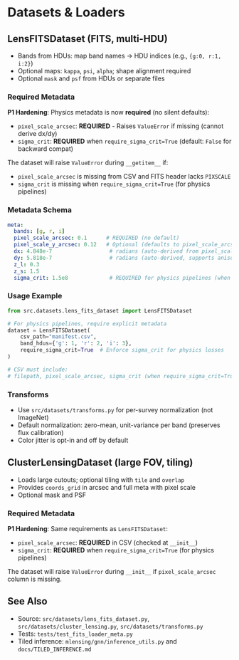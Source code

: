 # Datasets & Loaders

## LensFITSDataset (FITS, multi-HDU)
- Bands from HDUs: map band names → HDU indices (e.g., `{g:0, r:1, i:2}`)
- Optional maps: `kappa`, `psi`, `alpha`; shape alignment required
- Optional `mask` and `psf` from HDUs or separate files

### Required Metadata

**P1 Hardening**: Physics metadata is now **required** (no silent defaults):
- `pixel_scale_arcsec`: **REQUIRED** - Raises `ValueError` if missing (cannot derive dx/dy)
- `sigma_crit`: **REQUIRED** when `require_sigma_crit=True` (default: `False` for backward compat)

The dataset will raise `ValueError` during `__getitem__` if:
- `pixel_scale_arcsec` is missing from CSV and FITS header lacks `PIXSCALE`
- `sigma_crit` is missing when `require_sigma_crit=True` (for physics pipelines)

### Metadata Schema
```yaml
meta:
  bands: [g, r, i]
  pixel_scale_arcsec: 0.1      # REQUIRED (no default)
  pixel_scale_y_arcsec: 0.12   # Optional (defaults to pixel_scale_arcsec)
  dx: 4.848e-7                  # radians (auto-derived from pixel_scale_arcsec)
  dy: 5.818e-7                  # radians (auto-derived, supports anisotropy)
  z_l: 0.3
  z_s: 1.5
  sigma_crit: 1.5e8             # REQUIRED for physics pipelines (when require_sigma_crit=True)
```

### Usage Example
```python
from src.datasets.lens_fits_dataset import LensFITSDataset

# For physics pipelines, require explicit metadata
dataset = LensFITSDataset(
    csv_path="manifest.csv",
    band_hdus={'g': 1, 'r': 2, 'i': 3},
    require_sigma_crit=True  # Enforce sigma_crit for physics losses
)

# CSV must include:
# filepath, pixel_scale_arcsec, sigma_crit (when require_sigma_crit=True)
```

### Transforms
- Use `src/datasets/transforms.py` for per-survey normalization (not ImageNet)
- Default normalization: zero-mean, unit-variance per band (preserves flux calibration)
- Color jitter is opt-in and off by default

## ClusterLensingDataset (large FOV, tiling)
- Loads large cutouts; optional tiling with `tile` and `overlap`
- Provides `coords_grid` in arcsec and full meta with pixel scale
- Optional mask and PSF

### Required Metadata

**P1 Hardening**: Same requirements as `LensFITSDataset`:
- `pixel_scale_arcsec`: **REQUIRED** in CSV (checked at `__init__`)
- `sigma_crit`: **REQUIRED** when `require_sigma_crit=True` (for physics pipelines)

The dataset will raise `ValueError` during `__init__` if `pixel_scale_arcsec` column is missing.

## See Also
- Source: `src/datasets/lens_fits_dataset.py`, `src/datasets/cluster_lensing.py`, `src/datasets/transforms.py`
- Tests: `tests/test_fits_loader_meta.py`
- Tiled inference: `mlensing/gnn/inference_utils.py` and `docs/TILED_INFERENCE.md`
